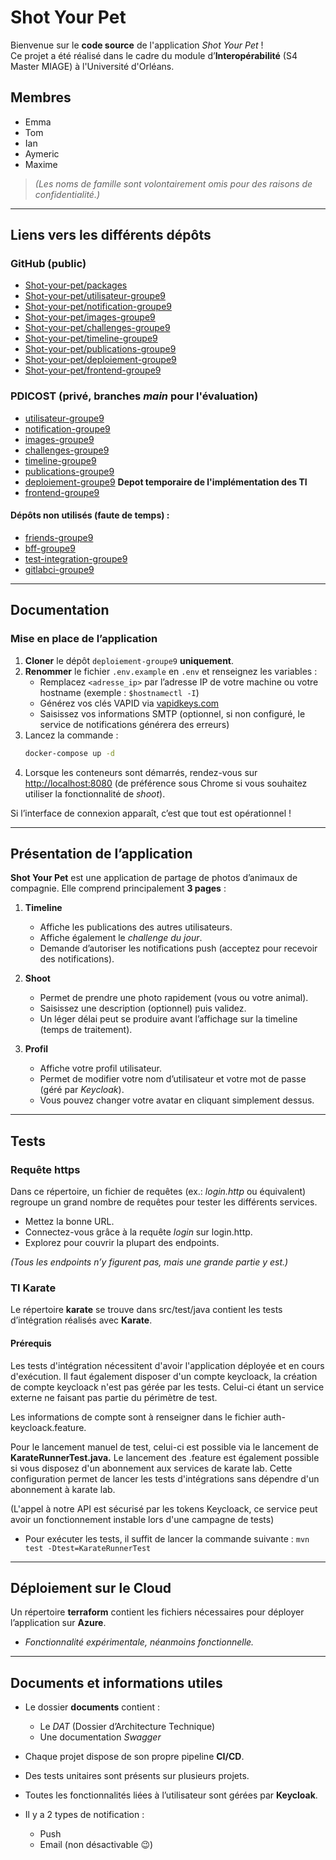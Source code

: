 # Shot Your Pet

Bienvenue sur le **code source** de l'application *Shot Your Pet* !  
Ce projet a été réalisé dans le cadre du module d’**Interopérabilité** (S4 Master MIAGE) à l'Université d'Orléans.

## Membres

- Emma
- Tom
- Ian
- Aymeric
- Maxime

> *(Les noms de famille sont volontairement omis pour des raisons de confidentialité.)*

---

## Liens vers les différents dépôts

### GitHub (public)
- [Shot-your-pet/packages](https://github.com/orgs/Shot-your-pet/packages)
- [Shot-your-pet/utilisateur-groupe9](https://github.com/Shot-your-pet/utilisateur-groupe9)
- [Shot-your-pet/notification-groupe9](https://github.com/Shot-your-pet/notification-groupe9)
- [Shot-your-pet/images-groupe9](https://github.com/Shot-your-pet/images-groupe9)
- [Shot-your-pet/challenges-groupe9](https://github.com/Shot-your-pet/challenges-groupe9)
- [Shot-your-pet/timeline-groupe9](https://github.com/Shot-your-pet/timeline-groupe9)
- [Shot-your-pet/publications-groupe9](https://github.com/Shot-your-pet/publications-groupe9)
- [Shot-your-pet/deploiement-groupe9](https://github.com/Shot-your-pet/deploiement-groupe9)
- [Shot-your-pet/frontend-groupe9](https://github.com/Shot-your-pet/frontend-groupe9)

### PDICOST (privé, branches *main* pour l'évaluation)
- [utilisateur-groupe9](https://pdicost.univ-orleans.fr/git/projects/PINTEROP/repos/utilisateur-groupe9/browse)
- [notification-groupe9](https://pdicost.univ-orleans.fr/git/projects/PINTEROP/repos/notification-groupe9/browse)
- [images-groupe9](https://pdicost.univ-orleans.fr/git/projects/PINTEROP/repos/images-groupe9/browse)
- [challenges-groupe9](https://pdicost.univ-orleans.fr/git/projects/PINTEROP/repos/challenges-groupe9/browse)
- [timeline-groupe9](https://pdicost.univ-orleans.fr/git/projects/PINTEROP/repos/timeline-groupe9/browse)
- [publications-groupe9](https://pdicost.univ-orleans.fr/git/projects/PINTEROP/repos/publications-groupe9/browse)
- [deploiement-groupe9](https://pdicost.univ-orleans.fr/git/projects/PINTEROP/repos/deploiement-groupe9/browse)  **Depot temporaire de l'implémentation des TI**
- [frontend-groupe9](https://pdicost.univ-orleans.fr/git/projects/PINTEROP/repos/frontend-groupe9/browse)

#### Dépôts non utilisés (faute de temps) :
- [friends-groupe9](https://pdicost.univ-orleans.fr/git/projects/PINTEROP/repos/friends-groupe9/browse)
- [bff-groupe9](https://pdicost.univ-orleans.fr/git/projects/PINTEROP/repos/bff-groupe9/browse)
- [test-integration-groupe9](https://pdicost.univ-orleans.fr/git/projects/PINTEROP/repos/test-integration-groupe9/browse)
- [gitlabci-groupe9](https://pdicost.univ-orleans.fr/git/projects/PINTEROP/repos/gitlabci-groupe9/browse)

---

## Documentation

### Mise en place de l’application

1. **Cloner** le dépôt `deploiement-groupe9` **uniquement**.
2. **Renommer** le fichier `.env.example` en `.env` et renseignez les variables :
    - Remplacez `<adresse_ip>` par l’adresse IP de votre machine ou votre hostname (exemple : `$hostnamectl -I`)
    - Générez vos clés VAPID via [vapidkeys.com](https://vapidkeys.com/)
    - Saisissez vos informations SMTP (optionnel, si non configuré, le service de notifications générera des erreurs)
3. Lancez la commande :
   ```bash
   docker-compose up -d
   ```
4. Lorsque les conteneurs sont démarrés, rendez-vous sur [http://localhost:8080](http://localhost:8080) (de préférence sous Chrome si vous souhaitez utiliser la fonctionnalité de *shoot*).

Si l’interface de connexion apparaît, c’est que tout est opérationnel !

---

## Présentation de l’application

**Shot Your Pet** est une application de partage de photos d’animaux de compagnie. Elle comprend principalement **3 pages** :

1. **Timeline**
    - Affiche les publications des autres utilisateurs.
    - Affiche également le *challenge du jour*.
    - Demande d’autoriser les notifications push (acceptez pour recevoir des notifications).

2. **Shoot**
    - Permet de prendre une photo rapidement (vous ou votre animal).
    - Saisissez une description (optionnel) puis validez.
    - Un léger délai peut se produire avant l’affichage sur la timeline (temps de traitement).

3. **Profil**
    - Affiche votre profil utilisateur.
    - Permet de modifier votre nom d’utilisateur et votre mot de passe (géré par *Keycloak*).
    - Vous pouvez changer votre avatar en cliquant simplement dessus.

---

## Tests

### Requête https

Dans ce répertoire, un fichier de requêtes (ex.: *login.http* ou équivalent) regroupe un grand nombre de requêtes pour tester les différents services.
- Mettez la bonne URL.
- Connectez-vous grâce à la requête *login* sur login.http.
- Explorez pour couvrir la plupart des endpoints.

*(Tous les endpoints n’y figurent pas, mais une grande partie y est.)*

### TI Karate

Le répertoire **karate** se trouve dans src/test/java contient les tests d’intégration réalisés avec **Karate**.

#### Prérequis

Les tests d'intégration nécessitent d'avoir l'application déployée et en cours d'exécution. Il faut également disposer d'un compte keycloack, la création de compte keycloack n'est pas gérée par les tests. Celui-ci étant un service externe ne faisant pas partie du périmètre de test. 

Les informations de compte sont à renseigner dans le fichier auth-keycloack.feature.

Pour le lancement manuel de test, celui-ci est possible via le lancement de **KarateRunnerTest.java.** Le lancement des .feature est également possible si vous disposez d'un abonnement aux services de karate lab.
Cette configuration permet de lancer les tests d'intégrations sans dépendre d'un abonnement à karate lab. 


(L'appel à notre API est sécurisé par les tokens Keycloack, ce service peut avoir un fonctionnement instable lors d'une campagne de tests)
- Pour exécuter les tests, il suffit de lancer la commande suivante :
```mvn test -Dtest=KarateRunnerTest```

---

## Déploiement sur le Cloud

Un répertoire **terraform** contient les fichiers nécessaires pour déployer l’application sur **Azure**.
- *Fonctionnalité expérimentale, néanmoins fonctionnelle.*

---

## Documents et informations utiles

- Le dossier **documents** contient :
    - Le *DAT* (Dossier d’Architecture Technique)
    - Une documentation *Swagger*

- Chaque projet dispose de son propre pipeline **CI/CD**.
- Des tests unitaires sont présents sur plusieurs projets.
- Toutes les fonctionnalités liées à l’utilisateur sont gérées par **Keycloak**.
- Il y a 2 types de notification : 
  - Push 
  - Email (non désactivable 😉)